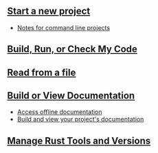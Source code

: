 ## [Start a new project](new-project-setup.md)

- [Notes for command line projects](start-a-command-line-project.md)

## [Build, Run, or Check My Code](../README.md#running)
## [Read from a file](read-from-a-file.md)
## [Build or View Documentation](../README.md#documentation)
- [Access offline documentation](../README.md#documentation)
- [Build and view your project's documentation](../README.md#documentation)
## [Manage Rust Tools and Versions](../README.md#tool-and-language-management)
